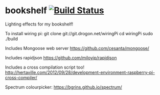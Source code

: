 # bookshelf [![Build Status](https://travis-ci.org/thepoho/bookshelf.svg?branch=master)](https://travis-ci.org/thepoho/bookshelf)

Lighting effects for my bookshelf!


To install wiring pi:
git clone git://git.drogon.net/wiringPi
cd wiringPi
sudo ./build

Includes Mongoose web server
https://github.com/cesanta/mongoose/

Includes rapidjson
https://github.com/miloyip/rapidjson

Includes a cross compilation script too!
http://hertaville.com/2012/09/28/development-environment-raspberry-pi-cross-compiler/

Spectrum colourpicker:
https://bgrins.github.io/spectrum/
